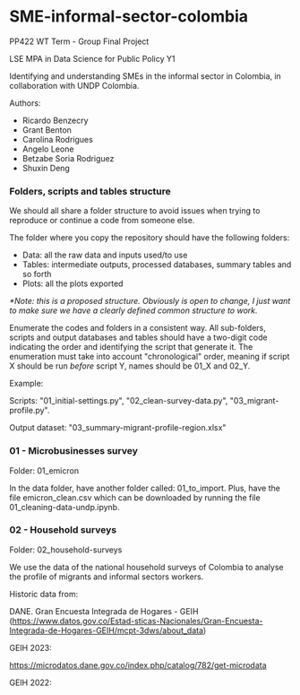 # SME-informal-sector-colombia
PP422 WT Term - Group Final Project 

LSE MPA in Data Science for Public Policy Y1

Identifying and understanding SMEs in the informal sector in Colombia, in collaboration with UNDP Colombia.

Authors:
* Ricardo Benzecry
* Grant Benton
* Carolina Rodrigues
* Angelo Leone
* Betzabe Soria Rodriguez
* Shuxin Deng


### Folders, scripts and tables structure

We should all share a folder structure to avoid issues when trying to reproduce or continue a code from someone else.

The folder where you copy the repository should have the following folders:
* Data: all the raw data and inputs used/to use
* Tables: intermediate outputs, processed databases, summary tables and so forth
* Plots: all the plots exported
  
_*Note: this is a proposed structure. Obviously is open to change, I just want to make sure we have a clearly defined common structure to work._

Enumerate the codes and folders in a consistent way. All sub-folders, scripts and output databases and tables should have a two-digit code indicating the order and identifying the script that generate it. The enumeration must take into account "chronological" order, meaning if script X should be run _before_ script Y, names should be 01_X and 02_Y. 

Example: 

  Scripts: "01_initial-settings.py", "02_clean-survey-data.py", "03_migrant-profile.py".

  Output dataset: "03_summary-migrant-profile-region.xlsx"
  
  
### 01 - Microbusinesses survey
Folder: 01_emicron

In the data folder, have another folder called: 01_to_import. Plus, have the file emicron_clean.csv which can be downloaded by running the file 01_cleaning-data-undp.ipynb.

### 02 - Household surveys

Folder: 02_household-surveys

We use the data of the national household surveys of Colombia to analyse the profile of migrants and informal sectors workers.

Historic data from: 

DANE. Gran Encuesta Integrada de Hogares - GEIH
(https://www.datos.gov.co/Estad-sticas-Nacionales/Gran-Encuesta-Integrada-de-Hogares-GEIH/mcpt-3dws/about_data)


GEIH 2023:

https://microdatos.dane.gov.co/index.php/catalog/782/get-microdata

GEIH 2022:







